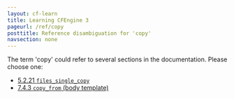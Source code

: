 ```yaml
---
layout: cf-learn
title: Learning CFEngine 3
pageurl: /ref/copy
posttitle: Reference disambiguation for 'copy'
navsection: none
---
```


The term 'copy' could refer to several sections in the documentation. Please choose one:

- [5.2.21 <code>files_single_copy</code>](https://cfengine.com/manuals/cf3-reference.html#files_single_copy-in-agent)
- [7.4.3 <code>copy_from</code> (body template)](https://cfengine.com/manuals/cf3-reference.html#copy_from-in-files)
